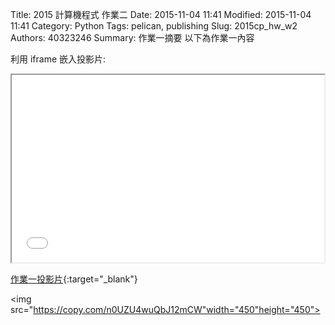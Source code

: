 Title: 2015 計算機程式 作業二
Date: 2015-11-04 11:41
Modified: 2015-11-04 11:41
Category: Python
Tags: pelican, publishing
Slug: 2015cp_hw_w2
Authors: 40323246
Summary: 作業一摘要
以下為作業一內容

利用 iframe 嵌入投影片:

<iframe src="simplest2.html" width="500" height="300"></iframe>

[作業一投影片](simplest2.html){:target="_blank"}



<img src="https://copy.com/n0UZU4wuQbJ12mCW"width="450"height="450">
